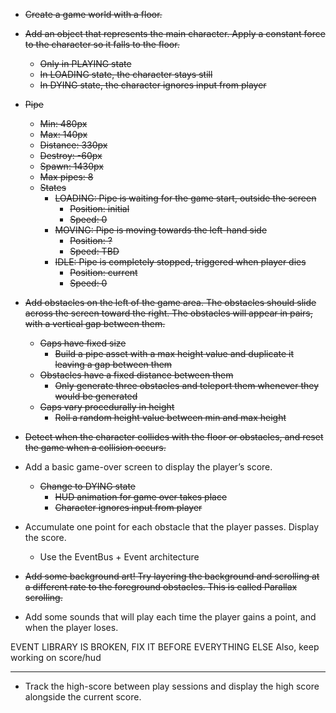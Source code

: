- ~~Create a game world with a floor.~~

- ~~Add an object that represents the main character. Apply a constant force to the character so it falls to the floor.~~
	- ~~Only in PLAYING state~~
	- ~~In LOADING state, the character stays still~~
	- ~~In DYING state, the character ignores input from player~~

- ~~Pipe~~
	- ~~Min: 480px~~
	- ~~Max: 140px~~
	- ~~Distance: 330px~~
	- ~~Destroy: -60px~~
	- ~~Spawn: 1430px~~
	- ~~Max pipes: 8~~
	- ~~States~~
		- ~~LOADING: Pipe is waiting for the game start, outside the screen~~
			- ~~Position: initial~~
			- ~~Speed: 0~~
		- ~~MOVING: Pipe is moving towards the left-hand side~~
			- ~~Position: ?~~
			- ~~Speed: TBD~~
		- ~~IDLE: Pipe is completely stopped, triggered when player dies~~
			- ~~Position: current~~
			- ~~Speed: 0~~

- ~~Add obstacles on the left of the game area. The obstacles should slide across the screen toward the right. The obstacles will appear in pairs, with a vertical gap between them.~~
	- ~~Gaps have fixed size~~
		- ~~Build a pipe asset with a max height value and duplicate it leaving a gap between them~~
	- ~~Obstacles have a fixed distance between them~~
		- ~~Only generate three obstacles and teleport them whenever they would be generated~~
	- ~~Gaps vary procedurally in height~~
		- ~~Roll a random height value between min and max height~~
    
- ~~Detect when the character collides with the floor or obstacles, and reset the game when a collision occurs.~~
- Add a basic game-over screen to display the player’s score.
	- ~~Change to DYING state~~
		- ~~HUD animation for game over takes place~~
		- ~~Character ignores input from player~~
	
- Accumulate one point for each obstacle that the player passes. Display the score.
	- Use the EventBus + Event architecture

- ~~Add some background art! Try layering the background and scrolling at a different rate to the foreground obstacles. This is called Parallax scrolling.~~

- Add some sounds that will play each time the player gains a point, and when the player loses.

EVENT LIBRARY IS BROKEN, FIX IT BEFORE EVERYTHING ELSE
Also, keep working on score/hud

--------------------------------------------

- Track the high-score between play sessions and display the high score alongside the current score.